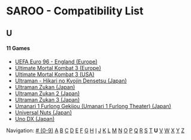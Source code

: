 # SAROO - Compatibility List

## U

#### 11 Games

- [UEFA Euro 96 - England (Europe)](../../Regions/Europe/MK-81180/01/README.md)
- [Ultimate Mortal Kombat 3 (Europe)](../../Regions/Europe/T-25403H/01/README.md)
- [Ultimate Mortal Kombat 3 (USA)](../../Regions/USA/T-9701H/01/README.md)
- [Ultraman - Hikari no Kyojin Densetsu (Japan)](../../Regions/Japan/T-13308G/01/README.md)
- [Ultraman Zukan (Japan)](../../Regions/Japan/T-25501G/01/README.md)
- [Ultraman Zukan 2 (Japan)](../../Regions/Japan/T-25502G/01/README.md)
- [Ultraman Zukan 3 (Japan)](../../Regions/Japan/T-25505G/01/README.md)
- [Umanari 1 Furlong Gekijou (Umanari 1 Furlong Theater) (Japan)](../../Regions/Japan/T-35001G/01/README.md)
- [Universal Nuts (Japan)](../../Regions/Japan/T-36202G/01/README.md)
- [Uno DX (Japan)](../../Regions/Japan/T-26414G/01/README.md)

Navigation:
[# (0-9)](./09.md) [A](./A.md) [B](./B.md) [C](./C.md) [D](./D.md) [E](./E.md) [F](./F.md) [G](./G.md) [H](./H.md) [I](./I.md) [J](./J.md) [K](./K.md) [L](./L.md) [M](./M.md) [N](./N.md) [O](./O.md) [P](./P.md) [Q](./Q.md) [R](./R.md) [S](./S.md) [T](./T.md) **U** [V](./V.md) [W](./W.md) [X](./X.md) [Y](./Y.md) [Z](./Z.md)
